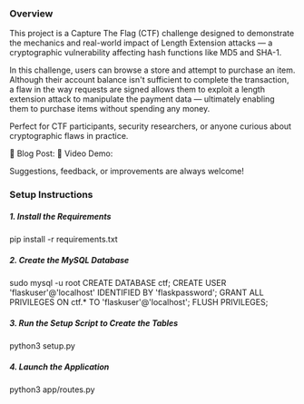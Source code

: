 ### Overview
This project is a Capture The Flag (CTF) challenge designed to demonstrate the mechanics and real-world impact of Length Extension attacks — a cryptographic vulnerability affecting hash functions like MD5 and SHA-1.

In this challenge, users can browse a store and attempt to purchase an item. Although their account balance isn't sufficient to complete the transaction, a flaw in the way requests are signed allows them to exploit a length extension attack to manipulate the payment data — ultimately enabling them to purchase items without spending any money.

Perfect for CTF participants, security researchers, or anyone curious about cryptographic flaws in practice.

📖 Blog Post: <url>
🎥 Video Demo: <url>

Suggestions, feedback, or improvements are always welcome!

### Setup Instructions
##### 1. Install the Requirements 
pip install -r requirements.txt

##### 2. Create the MySQL Database
sudo mysql -u root
CREATE DATABASE ctf;
CREATE USER 'flaskuser'@'localhost' IDENTIFIED BY 'flaskpassword';
GRANT ALL PRIVILEGES ON ctf.* TO 'flaskuser'@'localhost';
FLUSH PRIVILEGES;

##### 3. Run the Setup Script to Create the Tables
python3 setup.py

##### 4. Launch the Application
python3 app/routes.py
